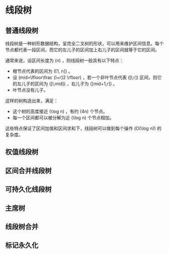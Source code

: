 # 线段树
## 普通线段树
线段树是一种树形数据结构，呈完全二叉树的形状，可以用来维护区间信息。每个节点都代表一段区间，而它的左儿子的区间加上右儿子的区间就等于它的区间。

通常来说，设区间长度为 \(n\) ，则线段树一般具有以下特点：

* 根节点代表的区间为 \([1, n]\) 。
* 设 \(mid=\lfloor\frac {l+r}2 \rfloor\) ，若一个非叶节点代表 \([l,r]\) 区间，则它的左儿子的区间为 \([l,mid]\) ，右儿子为 \([mid+1,r]\) 。
* 叶节点没有儿子。

这样的树构造出来，满足：

* 这个树的高度接近 \(\log n\) ，有约 \(4n\) 个节点。
* 每一个区间都可以被分解为近 \(\log n\) 个节点相加。

这些特点保证了区间加值和区间求和下，线段树可以做到每个操作 \(O(\log n)\) 的复杂度。

## 权值线段树


## 区间合并线段树


## 可持久化线段树

## 主席树

## 线段树合并

## 标记永久化
